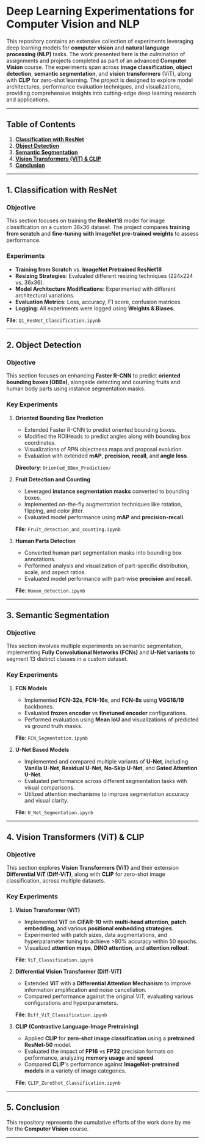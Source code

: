# **Deep Learning Experimentations for Computer Vision and NLP**

This repository contains an extensive collection of experiments leveraging deep learning models for **computer vision** and **natural language processing (NLP)** tasks. The work presented here is the culmination of assignments and projects completed as part of an advanced **Computer Vision** course. The experiments span across **image classification**, **object detection**, **semantic segmentation**, and **vision transformers** (ViT), along with **CLIP** for zero-shot learning. The project is designed to explore model architectures, performance evaluation techniques, and visualizations, providing comprehensive insights into cutting-edge deep learning research and applications.

---

## **Table of Contents**

1. **[Classification with ResNet](#classification-with-resnet)**
2. **[Object Detection](#object-detection)**
3. **[Semantic Segmentation](#semantic-segmentation)**
4. **[Vision Transformers (ViT) & CLIP](#vision-transformers-vit--clip)**
5. **[Conclusion](#conclusion)**

---

## **1. Classification with ResNet**

### **Objective**  
This section focuses on training the **ResNet18** model for image classification on a custom 36x36 dataset. The project compares **training from scratch** and **fine-tuning with ImageNet pre-trained weights** to assess performance.

### **Experiments**  
- **Training from Scratch** vs. **ImageNet Pretrained ResNet18**
- **Resizing Strategies**: Evaluated different resizing techniques (224x224 vs. 36x36).
- **Model Architecture Modifications**: Experimented with different architectural variations.
- **Evaluation Metrics**: Loss, accuracy, F1 score, confusion matrices.
- **Logging**: All experiments were logged using **Weights & Biases**.

**File**: `Q1_ResNet_Classification.ipynb`

---

## **2. Object Detection**

### **Objective**  
This section focuses on enhancing **Faster R-CNN** to predict **oriented bounding boxes (OBBs)**, alongside detecting and counting fruits and human body parts using instance segmentation masks.

### **Key Experiments**  
1. **Oriented Bounding Box Prediction**  
   - Extended Faster R-CNN to predict oriented bounding boxes.
   - Modified the ROIHeads to predict angles along with bounding box coordinates.
   - Visualizations of RPN objectness maps and proposal evolution.
   - Evaluation with extended **mAP**, **precision**, **recall**, and **angle loss**.

   **Directory**: `Oriented_BBox_Prediction/`

2. **Fruit Detection and Counting**  
   - Leveraged **instance segmentation masks** converted to bounding boxes.
   - Implemented on-the-fly augmentation techniques like rotation, flipping, and color jitter.
   - Evaluated model performance using **mAP** and **precision-recall**.

   **File**: `Fruit_detection_and_counting.ipynb`

3. **Human Parts Detection**  
   - Converted human part segmentation masks into bounding box annotations.
   - Performed analysis and visualization of part-specific distribution, scale, and aspect ratios.
   - Evaluated model performance with part-wise **precision** and **recall**.

   **File**: `Human_detection.ipynb`

---

## **3. Semantic Segmentation**

### **Objective**  
This section involves multiple experiments on semantic segmentation, implementing **Fully Convolutional Networks (FCNs)** and **U-Net variants** to segment 13 distinct classes in a custom dataset.

### **Key Experiments**  
1. **FCN Models**  
   - Implemented **FCN-32s**, **FCN-16s**, and **FCN-8s** using **VGG16/19** backbones.
   - Evaluated **frozen encoder** vs **finetuned encoder** configurations.
   - Performed evaluation using **Mean IoU** and visualizations of predicted vs ground truth masks.

   **File**: `FCN_Segmentation.ipynb`

2. **U-Net Based Models**  
   - Implemented and compared multiple variants of **U-Net**, including **Vanilla U-Net**, **Residual U-Net**, **No-Skip U-Net**, and **Gated Attention U-Net**.
   - Evaluated performance across different segmentation tasks with visual comparisons.
   - Utilized attention mechanisms to improve segmentation accuracy and visual clarity.

   **File**: `U_Net_Segmentation.ipynb`

---

## **4. Vision Transformers (ViT) & CLIP**

### **Objective**  
This section explores **Vision Transformers (ViT)** and their extension **Differential ViT (Diff-ViT)**, along with **CLIP** for zero-shot image classification, across multiple datasets.

### **Key Experiments**  
1. **Vision Transformer (ViT)**  
   - Implemented **ViT** on **CIFAR-10** with **multi-head attention**, **patch embedding**, and various **positional embedding strategies**.
   - Experimented with patch sizes, data augmentations, and hyperparameter tuning to achieve >80% accuracy within 50 epochs.
   - Visualized **attention maps**, **DINO attention**, and **attention rollout**.

   **File**: `ViT_Classification.ipynb`

2. **Differential Vision Transformer (Diff-ViT)**  
   - Extended **ViT** with a **Differential Attention Mechanism** to improve information amplification and noise cancellation.
   - Compared performance against the original ViT, evaluating various configurations and hyperparameters.

   **File**: `Diff_ViT_Classification.ipynb`

3. **CLIP (Contrastive Language-Image Pretraining)**  
   - Applied **CLIP** for **zero-shot image classification** using a **pretrained ResNet-50** model.
   - Evaluated the impact of **FP16** vs **FP32** precision formats on performance, analyzing **memory usage** and **speed**.
   - Compared **CLIP**'s performance against **ImageNet-pretrained models** in a variety of image categories.

   **File**: `CLIP_ZeroShot_Classification.ipynb`

---

## **5. Conclusion**


This repository represents the cumulative efforts of the work done by me for the **Computer Vision** course.

---

